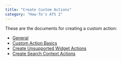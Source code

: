 ```yaml
---
title: "Create Custom Actions"
category: "How-To's ATS 2"
---
```


These are the documents for creating a custom action:

* [General](custom-action-general-2)
* [Custom Action Basics](custom-action-basics-2)
* [Create Unsupported Widget Actions](create-unsupported-widget-actions-2)
* [Create Search Context Actions](create-search-context-actions-2)
